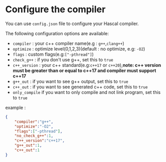# Configure the compiler
You can use `config.json` file to configure your Hascal compiler.

The following configuration options are available:
- `compiler` : your c++ compiler name(e.g : `g++`,`clang++`)
- `optimize` : optimize level(0,1,2,3)(default : no optimize, e.g: `-O2`)
- `flags` : custom flags(e.g:`["-pthread"]`)
- `check_g++` : if you don't use g++, set this to `true`
- `c++_version` : your c++ standard(e.g:`c++17` or `c++20`),**note: c++ version must be greater than or equal to c++17 and compiler must support c++17**
- `g++_out` : if you want to see g++ output, set this to `true`
- `c++_out` : if you want to see generated c++ code, set this to `true`
- `only_compile` if you want to only compile and not link program, set this to `true`

example :

```json
{
    "compiler":"g++",
    "optimize":"-O2",
    "flags":["-pthread"],
    "no_check_g++":1,
    "c++_version":"c++17",
    "g++_out":1,
    "c++_out":1
}
```